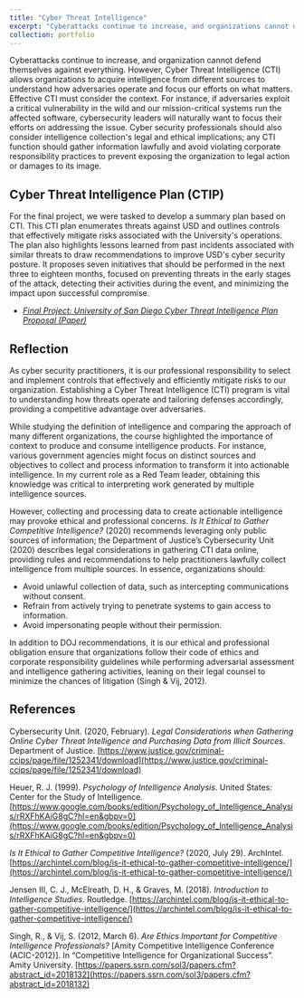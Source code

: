```yaml
---
title: "Cyber Threat Intelligence"
excerpt: "Cyberattacks continue to increase, and organizations cannot defend themselves against everything. However, Cyber Threat Intelligence (CTI) allows organizations to acquire intelligence from different sources to understand how adversaries operate and focus their efforts on what matters. This section discusses the definition of CTI, its professional and ethical considerations."
collection: portfolio
---
```


Cyberattacks continue to increase, and organization cannot defend themselves against everything. However, Cyber Threat Intelligence (CTI) allows organizations to acquire intelligence from different sources to understand how adversaries operate and focus our efforts on what matters. Effective CTI must consider the context. For instance, if adversaries exploit a critical vulnerability in the wild and our mission-critical systems run the affected software, cybersecurity leaders will naturally want to focus their efforts on addressing the issue. Cyber security professionals should also consider intelligence collection's legal and ethical implications; any CTI function should gather information lawfully and avoid violating corporate responsibility practices to prevent exposing the organization to legal action or damages to its image.


## Cyber Threat Intelligence Plan (CTIP)
For the final project, we were tasked to develop a summary plan based on CTI. This CTI plan enumerates threats against USD and outlines controls that effectively mitigate risks associated with the University's operations. The plan also highlights lessons learned from past incidents associated with similar threats to draw recommendations to improve USD's cyber security posture. It proposes seven initiatives that should be performed in the next three to eighteen months, focused on preventing threats in the early stages of the attack, detecting their activities during the event, and minimizing the impact upon successful compromise.

* _[Final Project: University of San Diego Cyber Threat Intelligence Plan Proposal (Paper)](http://danielcmarques.github.io/files/coursework/csol580/Assignment.CSOL580.Final_Project_CTI_Plan_Paper.Daniel_Cordeiro_Marques.pdf)_

## Reflection
As cyber security practitioners, it is our professional responsibility to select and implement controls that effectively and efficiently mitigate risks to our organization. Establishing a Cyber Threat Intelligence (CTI) program is vital to understanding how threats operate and tailoring defenses accordingly, providing a competitive advantage over adversaries.

While studying the definition of intelligence and comparing the approach of many different organizations, the course highlighted the importance of context to produce and consume intelligence products. For instance, various government agencies might focus on distinct sources and objectives to collect and process information to transform it into actionable intelligence. In my current role as a Red Team leader, obtaining this knowledge was critical to interpreting work generated by multiple intelligence sources.

However, collecting and processing data to create actionable intelligence may provoke ethical and professional concerns. _Is It Ethical to Gather Competitive Intelligence?_ (2020) recommends leveraging only public sources of information; the Department of Justice’s Cybersecurity Unit (2020) describes legal considerations in gathering CTI data online, providing rules and recommendations to help practitioners lawfully collect intelligence from multiple sources. In essence, organizations should:

* Avoid unlawful collection of data, such as intercepting communications without consent.
* Refrain from actively trying to penetrate systems to gain access to information.
* Avoid impersonating people without their permission.       

In addition to DOJ recommendations, it is our ethical and professional obligation ensure that organizations follow their code of ethics and corporate responsibility guidelines while performing adversarial assessment and intelligence gathering activities, leaning on their legal counsel to minimize the chances of litigation (Singh & Vij, 2012).

## References
Cybersecurity Unit. (2020, February). _Legal Considerations when Gathering Online Cyber Threat Intelligence and Purchasing Data from Illicit Sources_. Department of Justice. [https://www.justice.gov/criminal-ccips/page/file/1252341/download](https://www.justice.gov/criminal-ccips/page/file/1252341/download)


Heuer, R. J. (1999). _Psychology of Intelligence Analysis_. United States: Center for the Study of Intelligence. [https://www.google.com/books/edition/Psychology_of_Intelligence_Analysis/rRXFhKAiG8gC?hl=en&gbpv=0](https://www.google.com/books/edition/Psychology_of_Intelligence_Analysis/rRXFhKAiG8gC?hl=en&gbpv=0)

_Is It Ethical to Gather Competitive Intelligence?_ (2020, July 29). ArchIntel. [https://archintel.com/blog/is-it-ethical-to-gather-competitive-intelligence/](https://archintel.com/blog/is-it-ethical-to-gather-competitive-intelligence/)

Jensen III, C. J., McElreath, D. H., & Graves, M. (2018). _Introduction to Intelligence Studies_. Routledge.
[https://archintel.com/blog/is-it-ethical-to-gather-competitive-intelligence/](https://archintel.com/blog/is-it-ethical-to-gather-competitive-intelligence/)

Singh, R., & Vij, S. (2012, March 6). _Are Ethics Important for Competitive Intelligence Professionals?_ [Amity Competitive Intelligence Conference (ACIC-2012)]. In “Competitive Intelligence for Organizational Success”. Amity University. [https://papers.ssrn.com/sol3/papers.cfm?abstract_id=2018132](https://papers.ssrn.com/sol3/papers.cfm?abstract_id=2018132)
